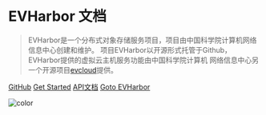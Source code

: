 # EVHarbor 文档

> EVHarbor是一个分布式对象存储服务项目，项目由中国科学院计算机网络信息中心创建和维护。
 项目EVHarbor以开源形式托管于Github，EVHarbor提供的虚拟云主机服务功能由中国科学院计算机
 网络信息中心另一个开源项目[evcloud](https://github.com/evcloud)提供。


[GitHub](https://github.com/evharbor)
[Get Started](#关于evharbor)
<a href="/apidocs/" target="view_window">API文档</a>
<a href="/">Goto EVHarbor</a>

<!-- 背景图片 -->


<!-- 背景色 -->
![color](#f0f0f0)